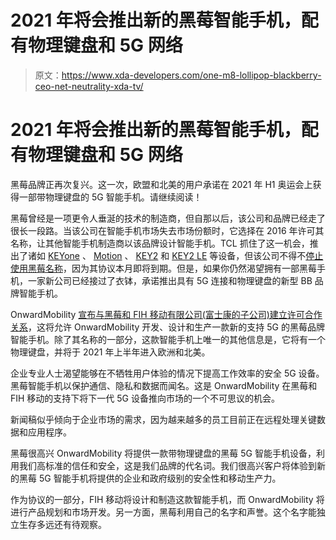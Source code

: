 # 2021 年将会推出新的黑莓智能手机，配有物理键盘和 5G 网络

> 原文：<https://www.xda-developers.com/one-m8-lollipop-blackberry-ceo-net-neutrality-xda-tv/>

# 2021 年将会推出新的黑莓智能手机，配有物理键盘和 5G 网络

黑莓品牌正再次复兴。这一次，欧盟和北美的用户承诺在 2021 年 H1 奥运会上获得一部带物理键盘的 5G 智能手机。请继续阅读！

黑莓曾经是一项更令人垂涎的技术的制造商，但自那以后，该公司和品牌已经走了很长一段路。当该公司在智能手机市场失去市场份额时，它选择在 2016 年许可其名称，让其他智能手机制造商以该品牌设计智能手机。TCL 抓住了这一机会，推出了诸如 [KEYone](https://www.xda-developers.com/opinion-the-blackberry-keyone-is-not-for-you-or-me-and-that-makes-it-a-great-blackberry/) 、 [Motion](https://www.xda-developers.com/tcl-keyboard-phones-2018-blackberry-motion-keyone-bronze-edition/) 、 [KEY2](https://www.xda-developers.com/blackberry-key2-backlit-hardware-keyboard/) 和 [KEY2 LE](https://www.xda-developers.com/blackberry-key2-le-specs-pics-pricing-availability/) 等设备，但该公司不得不[停止使用黑莓名称](https://www.xda-developers.com/tcl-stop-selling-blackberry-august-2020/)，因为其协议本月即将到期。但是，如果你仍然渴望拥有一部黑莓手机，一家新公司已经接过了衣钵，承诺推出具有 5G 连接和物理键盘的新型 BB 品牌智能手机。

OnwardMobility [宣布与黑莓和 FIH 移动有限公司(富士康的子公司)建立许可合作关系](https://www.businesswire.com/news/home/20200819005202/en/OnwardMobility-Announces-Agreements-BlackBerry-Foxconn-Subsidiary-FIH)，这将允许 OnwardMobility 开发、设计和生产一款新的支持 5G 的黑莓品牌智能手机。除了其名称的一部分，这款智能手机上唯一的其他信息是，它将有一个物理键盘，并将于 2021 年上半年进入欧洲和北美。

企业专业人士渴望能够在不牺牲用户体验的情况下提高工作效率的安全 5G 设备。黑莓智能手机以保护通信、隐私和数据而闻名。这是 OnwardMobility 在黑莓和 FIH 移动的支持下将下一代 5G 设备推向市场的一个不可思议的机会。

新闻稿似乎倾向于企业市场的需求，因为越来越多的员工目前正在远程处理关键数据和应用程序。

黑莓很高兴 OnwardMobility 将提供一款带物理键盘的黑莓 5G 智能手机设备，利用我们高标准的信任和安全，这是我们品牌的代名词。我们很高兴客户将体验到新的黑莓 5G 智能手机将提供的企业和政府级别的安全性和移动生产力。

作为协议的一部分，FIH 移动将设计和制造这款智能手机，而 OnwardMobility 将进行产品规划和市场开发。另一方面，黑莓利用自己的名字和声誉。这个名字能独立生存多远还有待观察。